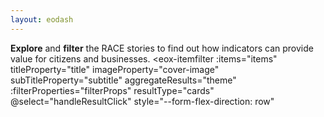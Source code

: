 ```yaml
---
layout: eodash
---
```

<script client-only>
  if(window && !customElements.get('eox-itemfilter')) import("@eox/itemfilter");
</script>


<script setup>
  import { ref, onMounted } from 'vue';
  import { withBase, useRouter } from 'vitepress';

  const router = useRouter();
  const items = ref([]);

  const filterProps = [{
    "keys": [
      "title",
      "subtitle"
    ],
    "title": "Search",
    "type": "text",
    "placeholder": "Search in title or subtitle",
    "expanded": true
  }, {
    "key": 'theme',
    "title": 'Theme',
    "expanded": true,
    "type": "select"
  }
  ];

  onMounted(async () => {
    try {
      const response = await fetch('https://esa-eodashboards.github.io/RACE-narratives/narratives.json');
      const results = await response.json();
      results.forEach((res)=>{
        if (res['cover-image'] && res['cover-image'].startsWith('build')){
            // Adapt image urls in case locally built and not absolute
            res['cover-image'] = 'https://esa-eodashboards.github.io/RACE-narratives/'+res['cover-image']
        }
    });
      items.value = results;
    } catch (error) {
      console.error('Error fetching JSON:', error);
    }
  });

  // Click event handler
  const handleResultClick = (evt) => {
    const sections = evt.detail.file.split("/");
    const filename = sections[sections.length-1].split(".")[0];
    router.go(withBase(`/story?id=${filename}`));
  };
</script>
<section class="white">

**Explore** and **filter** the RACE stories to find out how indicators can provide value for citizens and businesses.
<client-only>
  <eox-itemfilter
    :items="items"
    titleProperty="title"
    imageProperty="cover-image"
    subTitleProperty="subtitle"
    aggregateResults="theme"
    :filterProperties="filterProps"
    resultType="cards"
    @select="handleResultClick"
    style="--form-flex-direction: row"
  ></eox-itemfilter>
</client-only>
</section>
